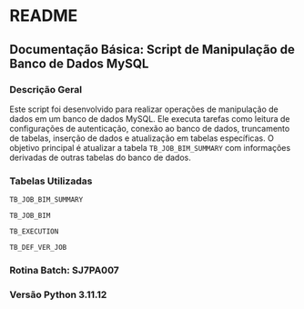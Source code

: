 # README

## Documentação Básica: Script de Manipulação de Banco de Dados MySQL

### Descrição Geral

Este script foi desenvolvido para realizar operações de manipulação de dados em um banco de dados MySQL. Ele executa tarefas como leitura de configurações de autenticação, conexão ao banco de dados, truncamento de tabelas, inserção de dados e atualização em tabelas específicas. O objetivo principal é atualizar a tabela `TB_JOB_BIM_SUMMARY` com informações derivadas de outras tabelas do banco de dados.

### Tabelas Utilizadas

`TB_JOB_BIM_SUMMARY`

`TB_JOB_BIM`

`TB_EXECUTION`

`TB_DEF_VER_JOB`

### Rotina Batch: SJ7PA007

### Versão Python 3.11.12
